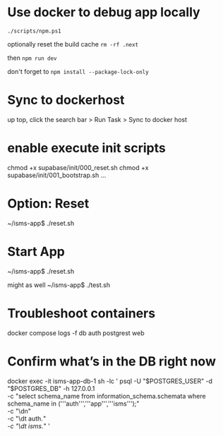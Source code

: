 # Use docker to debug app locally
`./scripts/npm.ps1`

optionally reset the build cache
`rm -rf .next`

then
`npm run dev`

don't forget to
`npm install --package-lock-only`

# Sync to dockerhost
up top, click the search bar > Run Task > Sync to docker host

# enable execute init scripts
chmod +x supabase/init/000_reset.sh
chmod +x supabase/init/001_bootstrap.sh
...

# Option: Reset
~/isms-app$ ./reset.sh

# Start App
~/isms-app$ ./reset.sh

might as well 
~/isms-app$ ./test.sh

# Troubleshoot containers
docker compose logs -f db auth postgrest web

# Confirm what’s in the DB right now
docker exec -it isms-app-db-1 sh -lc '
  psql -U "$POSTGRES_USER" -d "$POSTGRES_DB" -h 127.0.0.1 \
    -c "select schema_name from information_schema.schemata where schema_name in ('\''auth'\'','\''app'\'','\''isms'\'');" \
    -c "\dn" \
    -c "\dt auth.*" \
    -c "\dt isms.*"
'


